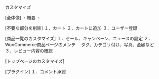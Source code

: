 
カスタマイズ

[全体像]
・概要
・

[不要な部分を削除]
１．カート
２．カートに追加
３．ユーザー登録

[商品一覧のカスタマイズ]
１．セール、キャンペーン、ニュースの設定
２．WooCommerce商品ページのメンテ
　タグ、カテゴリ付け、写真、金額など
３．レビュー内容の確認

[トップページのカスタマイズ]


[プラグイン]
１．コメント承認

